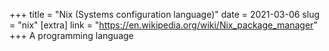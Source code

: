 +++
title = "Nix (Systems configuration language)"
date = 2021-03-06
slug = "nix"
[extra]
link = "https://en.wikipedia.org/wiki/Nix_package_manager"
+++
A programming language

